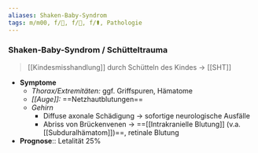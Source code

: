 ```yaml
---
aliases: Shaken-Baby-Syndrom
tags: m/m00, f/🦄, f/💭, f/⚰️, Pathologie
---
```

### Shaken-Baby-Syndrom / Schütteltrauma
> [[Kindesmisshandlung]] durch Schütteln des Kindes → [[SHT]]
- **Symptome**
	- *Thorax/Extremitäten:* ggf. Griffspuren, Hämatome
	- *[[Auge]]:* ==Netzhautblutungen==
	- *Gehirn*
		- Diffuse axonale Schädigung → sofortige neurologische Ausfälle
		- Abriss von Brückenvenen → ==[[Intrakranielle Blutung]] (v.a. [[Subduralhämatom]])==, retinale Blutung
- **Prognose**:: Letalität 25%